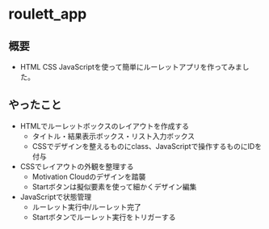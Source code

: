 # roulett_app

## 概要
- HTML CSS JavaScriptを使って簡単にルーレットアプリを作ってみました。

## やったこと
- HTMLでルーレットボックスのレイアウトを作成する
  - タイトル・結果表示ボックス・リスト入力ボックス
  - CSSでデザインを整えるものにclass、JavaScriptで操作するものにIDを付与
- CSSでレイアウトの外観を整理する
  - Motivation Cloudのデザインを踏襲
  - Startボタンは擬似要素を使って細かくデザイン編集
- JavaScriptで状態管理
  - ルーレット実行中/ルーレット完了
  - Startボタンでルーレット実行をトリガーする
